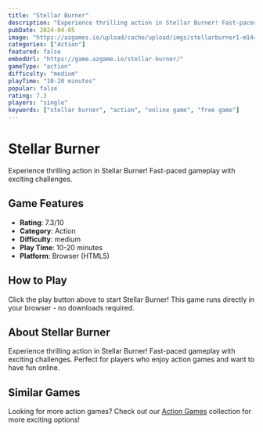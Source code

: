 ```yaml
---
title: "Stellar Burner"
description: "Experience thrilling action in Stellar Burner! Fast-paced gameplay with exciting challenges."
pubDate: 2024-04-05
image: "https://azgames.io/upload/cache/upload/imgs/stellarburner1-m144x144.webp"
categories: ["Action"]
featured: false
embedUrl: "https://game.azgame.io/stellar-burner/"
gameType: "action"
difficulty: "medium"
playTime: "10-20 minutes"
popular: false
rating: 7.3
players: "single"
keywords: ["stellar burner", "action", "online game", "free game"]
---
```


# Stellar Burner

Experience thrilling action in Stellar Burner! Fast-paced gameplay with exciting challenges.

## Game Features

- **Rating**: 7.3/10
- **Category**: Action
- **Difficulty**: medium
- **Play Time**: 10-20 minutes
- **Platform**: Browser (HTML5)

## How to Play

Click the play button above to start Stellar Burner! This game runs directly in your browser - no downloads required.

## About Stellar Burner

Experience thrilling action in Stellar Burner! Fast-paced gameplay with exciting challenges. Perfect for players who enjoy action games and want to have fun online.

## Similar Games

Looking for more action games? Check out our [Action Games](/categories/action) collection for more exciting options!
